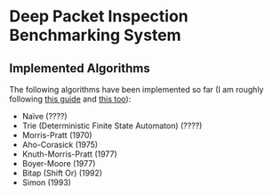 # Deep Packet Inspection Benchmarking System

## Implemented Algorithms
The following algorithms have been implemented so far (I am roughly following 
[this guide](http://www-igm.univ-mlv.fr/~lecroq/string/index.html) 
and [this too](http://www.dmi.unict.it/~faro/smart/algorithms.php)):

- Naïve (????)
- Trie (Deterministic Finite State Automaton) (????)
- Morris-Pratt (1970)
- Aho-Corasick (1975)
- Knuth-Morris-Pratt (1977)
- Boyer-Moore (1977)
- Bitap (Shift Or) (1992)
- Simon (1993)

